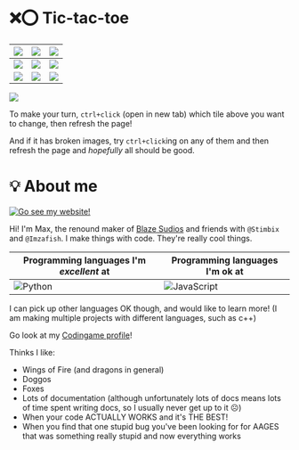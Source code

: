 # ❌⭕️ Tic-tac-toe
| <a href="https://tsunami014.pythonanywhere.com/0/0/flip" target="_blank"><img src="https://tsunami014.pythonanywhere.com/0/0/img.png" /></a> | <a href="https://tsunami014.pythonanywhere.com/1/0/flip" target="_blank"><img src="https://tsunami014.pythonanywhere.com/1/0/img.png" /></a> | <a href="https://tsunami014.pythonanywhere.com/2/0/flip" target="_blank"><img src="https://tsunami014.pythonanywhere.com/2/0/img.png" /></a> |
|-----|-----|-----|
| <a href="https://tsunami014.pythonanywhere.com/0/1/flip" target="_blank"><img src="https://tsunami014.pythonanywhere.com/0/1/img.png" /></a> | <a href="https://tsunami014.pythonanywhere.com/1/1/flip" target="_blank"><img src="https://tsunami014.pythonanywhere.com/1/1/img.png" /></a> | <a href="https://tsunami014.pythonanywhere.com/2/1/flip" target="_blank"><img src="https://tsunami014.pythonanywhere.com/2/1/img.png" /></a> |
| <a href="https://tsunami014.pythonanywhere.com/0/2/flip" target="_blank"><img src="https://tsunami014.pythonanywhere.com/0/2/img.png" /></a> | <a href="https://tsunami014.pythonanywhere.com/1/2/flip" target="_blank"><img src="https://tsunami014.pythonanywhere.com/1/2/img.png" /></a> | <a href="https://tsunami014.pythonanywhere.com/2/2/flip" target="_blank"><img src="https://tsunami014.pythonanywhere.com/2/2/img.png" /></a> |

[![](https://tsunami014.pythonanywhere.com/turn.png)]()

To make your turn, `ctrl+click` (open in new tab) which tile above you want to change, then refresh the page!

And if it has broken images, try `ctrl+click`ing on any of them and then refresh the page and *hopefully* all should be good.

# 💡 About me
<a href="https://tsunami014.github.io"><img src="https://badgen.net/static/-/Go%20see%20my%20website/?label=&icon=rss&scale=2" alt="Go see my website!" /></a>

Hi! I'm Max, the renound maker of [Blaze Sudios](https://tsunami014.github.io/Blaze-Sudio) and friends with `@Stimbix` and `@Imzafish`. I make things with code. They're really cool things.

| Programming languages I'm *excellent* at | Programming languages I'm ok at |
|--|--|
| ![Python](https://badgen.net/badge/icon/python?icon=pypi&label&color=green) | ![JavaScript](https://badgen.net/badge/icon/JavaScript?icon=rss&label&color=orange) |

I can pick up other languages OK though, and would like to learn more! (I am making multiple projects with different languages, such as c++)

Go look at my [Codingame profile](https://www.codingame.com/profile/658075e0ba9b9b722ef519d0010b39fc9069326)!

Thinks I like:
- Wings of Fire (and dragons in general)
- Doggos
- Foxes
- Lots of documentation (although unfortunately lots of docs means lots of time spent writing docs, so I usually never get up to it ☹️)
- When your code ACTUALLY WORKS and it's THE BEST!
- When you find that one stupid bug you've been looking for for AAGES that was something really stupid and now everything works

<!--
**Tsunami014/Tsunami014** is a ✨ _special_ ✨ repository because its `README.md` (this file) appears on your GitHub profile.

Here are some ideas to get you started:

- 🔭 I’m currently working on ...
- 🌱 I’m currently learning ...
- 👯 I’m looking to collaborate on ...
- 🤔 I’m looking for help with ...
- 💬 Ask me about ...
- 📫 How to reach me: ...
- 😄 Pronouns: ...
- ⚡ Fun fact: ...
-->
